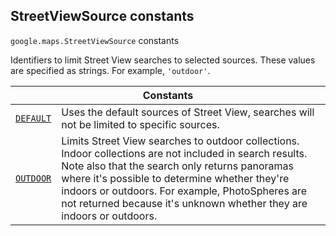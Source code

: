 
<devsite-heading text=" StreetViewSource constants" for="StreetViewSource" level="h2" link="" toc="" back-to-top=""><h2 id="StreetViewSource" is-upgraded="">StreetViewSource constants</h2></devsite-heading>
<p>
<code translate="no" dir="ltr"><span itemprop="path">google.maps</span>.<span itemprop="name">StreetViewSource</span></code>
constants
</p>
<p>Identifiers to limit Street View searches to selected sources. These values are specified as strings. For example, <code translate="no" dir="ltr">'outdoor'</code>.</p>
<div class="devsite-table-wrapper"><table class="constants responsive" summary="StreetViewSource constants">
<thead>
<tr><th colspan="2">Constants</th>
</tr></thead>
<tbody>
<tr id="StreetViewSource.DEFAULT">
<td itemprop="property"><code translate="no" dir="ltr"><a class="secret-link" href="#StreetViewSource.DEFAULT"><span>DEFAULT</span></a></code></td>
<td>Uses the default sources of Street View, searches will not be limited to specific sources.</td>
</tr>
<tr id="StreetViewSource.OUTDOOR">
<td itemprop="property"><code translate="no" dir="ltr"><a class="secret-link" href="#StreetViewSource.OUTDOOR"><span>OUTDOOR</span></a></code></td>
<td>Limits Street View searches to outdoor collections. Indoor collections are not included in search results. Note also that the search only returns panoramas where it's possible to determine whether they're indoors or outdoors. For example, PhotoSpheres are not returned because it's unknown whether they are indoors or outdoors.</td>
</tr>
</tbody>
</table></div>
<script src="replace_links.js"></script>
